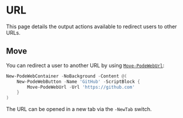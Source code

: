 # URL

This page details the output actions available to redirect users to other URLs.

## Move

You can redirect a user to another URL by using [`Move-PodeWebUrl`](../../../Functions/Outputs/Move-PodeWebUrl):

```powershell
New-PodeWebContainer -NoBackground -Content @(
    New-PodeWebButton -Name 'GitHub' -ScriptBlock {
        Move-PodeWebUrl -Url 'https://github.com'
    }
)
```

The URL can be opened in a new tab via the `-NewTab` switch.
